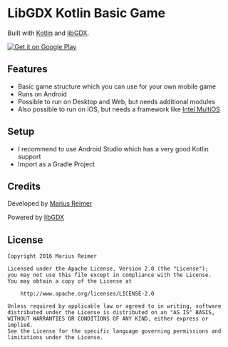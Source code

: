 # LibGDX Kotlin Basic Game

Built with [Kotlin](https://kotlinlang.org) and [libGDX](http://libgdx.badlogicgames.com).

<a href='https://play.google.com/store/apps/details?id=com.hmack.hammerize&utm_source=global_co&utm_medium=prtnr&utm_content=Mar2515&utm_campaign=PartBadge&pcampaignid=MKT-Other-global-all-co-prtnr-py-PartBadge-Mar2515-1'><img alt='Get it on Google Play' src='https://play.google.com/intl/en_us/badges/images/generic/en_badge_web_generic.png'/></a>

## Features
* Basic game structure which you can use for your own mobile game
* Runs on Android
* Possible to run on Desktop and Web, but needs additional modules
* Also possible to run on iOS, but needs a framework like [Intel MultiOS](https://software.intel.com/en-us/node/633261)

## Setup
* I recommend to use Android Studio which has a very good Kotlin support
* Import as a Gradle Project

## Credits
Developed by [Marius Reimer](https://hammerize.com)

Powered by [libGDX](http://libgdx.badlogicgames.com)

## License
    Copyright 2016 Marius Reimer

    Licensed under the Apache License, Version 2.0 (the "License");
    you may not use this file except in compliance with the License.
    You may obtain a copy of the License at

        http://www.apache.org/licenses/LICENSE-2.0

    Unless required by applicable law or agreed to in writing, software
    distributed under the License is distributed on an "AS IS" BASIS,
    WITHOUT WARRANTIES OR CONDITIONS OF ANY KIND, either express or implied.
    See the License for the specific language governing permissions and
    limitations under the License.
